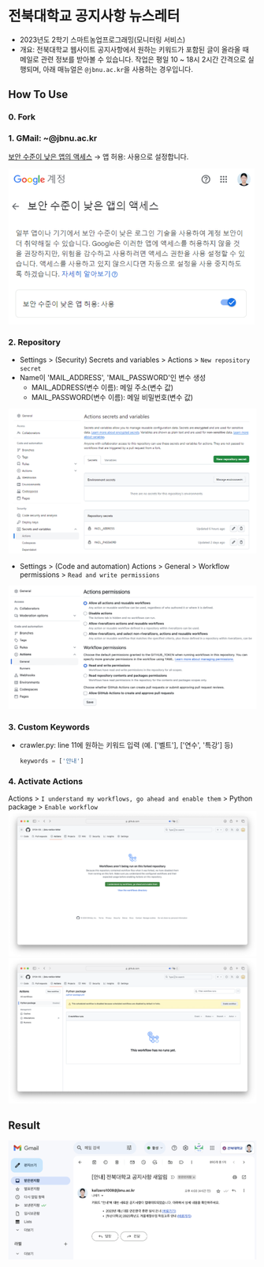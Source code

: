 # 전북대학교 공지사항 뉴스레터
- 2023년도 2학기 스마트농업프로그래밍(모니터링 서비스)
- 개요: 전북대학교 웹사이트 공지사항에서 원하는 키워드가 포함된 글이 올라올 때 메일로 관련 정보를 받아볼 수 있습니다. 작업은 평일 10 ~ 18시 2시간 간격으로 실행되며, 아래 매뉴얼은 `@jbnu.ac.kr`을 사용하는 경우입니다.

## How To Use  
### 0. Fork
### 1. GMail: ~@jbnu.ac.kr

[보안 수준이 낮은 앱의 액세스](https://myaccount.google.com/lesssecureapps?pli=1&rapt=AEjHL4PZOeH6jzDHnTrdcpZ50qdFHgN6WEJmb5muJvWQP3DuLHQx5-M0abBYO6Jy1kx119Iu_cjOYxHbYej7So53JyXUaw29CQ) &rarr; 앱 허용: 사용으로 설정합니다.

<img src='./asset/google.png' width=500/>

### 2. Repository
- Settings > (Security) Secrets and variables > Actions > ```New repository secret```
- Name이 'MAIL_ADDRESS', 'MAIL_PASSWORD'인 변수 생성
  - MAIL_ADDRESS(변수 이름): 메일 주소(변수 값)
  - MAIL_PASSWORD(변수 이름): 메일 비밀번호(변수 값)
  
![](./asset/secret.png)

- Settings > (Code and automation) Actions > General > Workflow permissions > ```Read and write permissions```

![](./asset/permission.png)


### 3. Custom Keywords
- crawler.py: line 11에 원하는 키워드 입력 (예. ['벨트'], ['연수', '특강'] 등)

  ```python
  keywords = ['안내']
  ```
  
### 4. Activate Actions
Actions > ```I understand my workflows, go ahead and enable them``` > Python package > ```Enable workflow```
![](./asset/actions.png)
![](./asset/workflow.png)

## Result
![](./asset/result.png)

